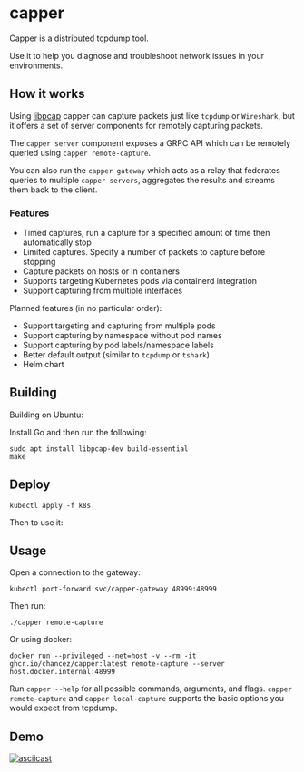 # capper

Capper is a distributed tcpdump tool.

Use it to help you diagnose and troubleshoot network issues in your environments.

## How it works

Using [libpcap](https://www.tcpdump.org) capper can capture packets just like `tcpdump` or `Wireshark`, but it offers a set of server components for remotely capturing packets.

The `capper server` component exposes a GRPC API which can be remotely queried using `capper remote-capture`.

You can also run the `capper gateway` which acts as a relay that federates queries to multiple `capper servers`, aggregates the results and streams them back to the client.

### Features

- Timed captures, run a capture for a specified amount of time then automatically stop
- Limited captures. Specify a number of packets to capture before stopping
- Capture packets on hosts or in containers
- Supports targeting Kubernetes pods via containerd integration
- Support capturing from multiple interfaces

Planned features (in no particular order):

- Support targeting and capturing from multiple pods
- Support capturing by namespace without pod names
- Support capturing by pod labels/namespace labels
- Better default output (similar to `tcpdump` or `tshark`)
- Helm chart

## Building

Building on Ubuntu:

Install Go and then run the following:

```
sudo apt install libpcap-dev build-essential
make
```

## Deploy

```
kubectl apply -f k8s
```

Then to use it:

## Usage

Open a connection to the gateway:

```
kubectl port-forward svc/capper-gateway 48999:48999
```

Then run:
```
./capper remote-capture
```

Or using docker:
```
docker run --privileged --net=host -v --rm -it ghcr.io/chancez/capper:latest remote-capture --server host.docker.internal:48999
```

Run `capper --help` for all possible commands, arguments, and flags.
`capper remote-capture` and `capper local-capture` supports the basic options you would expect from tcpdump.

## Demo

[![asciicast](https://asciinema.org/a/jIKPiveVtiVnF9U10OmRJBYac.svg)](https://asciinema.org/a/jIKPiveVtiVnF9U10OmRJBYac)
